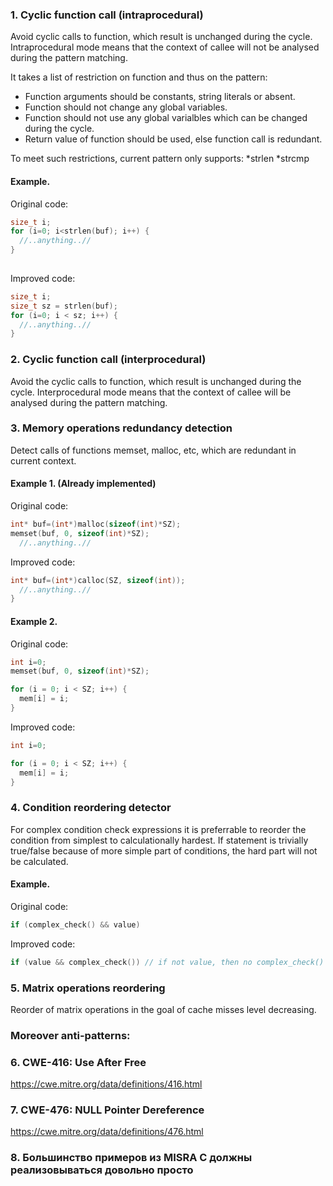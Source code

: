 ### 1. Cyclic function call (intraprocedural)

Avoid cyclic calls to function, which result is unchanged during the cycle.
Intraprocedural mode means that the context of callee will not be analysed during the pattern matching.

It takes a list of restriction on function and thus on the pattern:
* Function arguments should be constants, string literals or absent. 
* Function should not change any global variables.
* Function should not use any global varialbles which can be changed during the cycle.
* Return value of function should be used, else function call is redundant.

To meet such restrictions, current pattern only supports:
*strlen
*strcmp

#### Example. 

Original code:
```C
size_t i;
for (i=0; i<strlen(buf); i++) {
  //..anything..//
}
 
```
Improved code:
```C
size_t i;
size_t sz = strlen(buf);
for (i=0; i < sz; i++) {
  //..anything..//
}
```
### 2. Cyclic function call (interprocedural)

Avoid the cyclic calls to function, which result is unchanged during the cycle.
Interprocedural mode means that the context of callee will be analysed during the pattern matching.

### 3. Memory operations redundancy detection

Detect calls of functions memset, malloc, etc, which are redundant in current context.

 #### Example 1. (Already implemented)
 Original code:
```C
int* buf=(int*)malloc(sizeof(int)*SZ);
memset(buf, 0, sizeof(int)*SZ);
  //..anything..//
```
Improved code:
```C
int* buf=(int*)calloc(SZ, sizeof(int));
  //..anything..//
}
```
#### Example 2.
Original code:
```C
int i=0;
memset(buf, 0, sizeof(int)*SZ);

for (i = 0; i < SZ; i++) {
  mem[i] = i;
}
```
Improved code:
```C
int i=0;

for (i = 0; i < SZ; i++) {
  mem[i] = i;
}
```

### 4. Condition reordering detector

For complex condition check expressions it is preferrable to reorder the condition from simplest to calculationally hardest. If statement is trivially true/false because of more simple part of conditions, the hard part will not be calculated.

#### Example. 

Original code:
```C
if (complex_check() && value) 
```
Improved code:
```C
if (value && complex_check()) // if not value, then no complex_check()
```

### 5. Matrix operations reordering

Reorder of matrix operations in the goal of cache misses level decreasing.

### Moreover anti-patterns:

### 6. CWE-416: Use After Free

https://cwe.mitre.org/data/definitions/416.html

### 7. CWE-476: NULL Pointer Dereference

https://cwe.mitre.org/data/definitions/476.html

### 8. Большинство примеров из MISRA C должны реализовываться довольно просто
